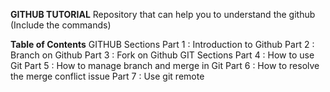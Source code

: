 **GITHUB TUTORIAL**
Repository that can help you to understand the github (Include the commands)

**Table of Contents**
GITHUB Sections
  Part 1 : Introduction to Github
  Part 2 : Branch on Github
  Part 3 : Fork on Github
GIT Sections
  Part 4 : How to use Git
  Part 5 : How to manage branch and merge in Git
  Part 6 : How to resolve the merge conflict issue
  Part 7 : Use git remote
